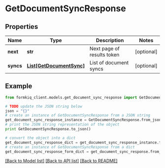 # GetDocumentSyncResponse


## Properties

Name | Type | Description | Notes
------------ | ------------- | ------------- | -------------
**next** | **str** | Next page of results token | [optional] 
**syncs** | [**List[GetDocumentSync]**](GetDocumentSync.md) | List of document syncs | [optional] 

## Example

```python
from formkiq_client.models.get_document_sync_response import GetDocumentSyncResponse

# TODO update the JSON string below
json = "{}"
# create an instance of GetDocumentSyncResponse from a JSON string
get_document_sync_response_instance = GetDocumentSyncResponse.from_json(json)
# print the JSON string representation of the object
print GetDocumentSyncResponse.to_json()

# convert the object into a dict
get_document_sync_response_dict = get_document_sync_response_instance.to_dict()
# create an instance of GetDocumentSyncResponse from a dict
get_document_sync_response_form_dict = get_document_sync_response.from_dict(get_document_sync_response_dict)
```
[[Back to Model list]](../README.md#documentation-for-models) [[Back to API list]](../README.md#documentation-for-api-endpoints) [[Back to README]](../README.md)


